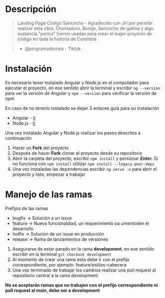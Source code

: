 # Descripción

> Landing Page Código Sancocho - Agradecido con JH por permitir realizar esta obra.
> Chontaduro, Borojo, Sancocho de gallina y algo sustancia "perico" fueron usadas para crear el mejor proyecto de código en toda la historia de Colombia
> - @programadornea - Tiktok


# Instalación

Es necesario tener instalado Angular y Node.js en el computador para ejecutar el proyecto, en ese sentido abrir la terminal y escribir
`ng --version` para ver la versión de Angular y `npm --version` para verificar la versión de npm

En caso de no tenerlo instalado se dejan 2 enlaces guía para su instalación

* Angular - [Ir](https://desarrolloweb.com/articulos/angular-cli.html)
* Node.js - [Ir](https://www.cursosgis.com/como-instalar-node-js-y-npm-en-4-pasos/)

Una vez instalado Angular y Node.js realizar los pasos descritos a continuación

1. Hacer un **Fork** del proyecto
1. Después de hacer **Fork** clonar el proyecto desde su repositorio
2. Abrir la carpeta del proyecto, escribir `npm install` y persionar __*Enter.*__ Si no funciona con `npm install` utilizar `npm install --legacy-peer-deps` 
3. Una vez instaladas las dependencias escribir `ng serve -o` para abrir el proyecto y listo, empezar a trabajar


# Manejo de las ramas

Prefijos de las ramas

* bugfix -> Solución a un issue
* feature -> Nueva funcionaldiad, un requerimiento oa umentoden el desarrollo
* hotfix -> Solucion de un issue en producción
* release -> Rama de lanzamientos de versiones

1. Asegurarse de estar parado en la rama **development**, en ese sentido escribir en la terminal `git checkout development` 
2. Al momento de crear una rama esta debe ir con el prefijo correspondiente, por ejemplo: feature/estilos-cabecera
3. Una vez terminado de trabajar los cambios realizar una pull request al repositorio central a la rama development

**No se aceptarán ramas que no trabajen con el prefijo correspondiente ni pull request al main, debe ser a development**

